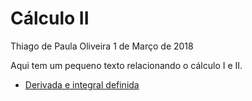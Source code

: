 Cálculo II
================
Thiago de Paula Oliveira
1 de Março de 2018

Aqui tem um pequeno texto relacionando o cálculo I e II.

-   [Derivada e integral definida](https://github.com/Prof-ThiagoOliveira/calculus/blob/master/_concepts/integral_indefinida.html)
